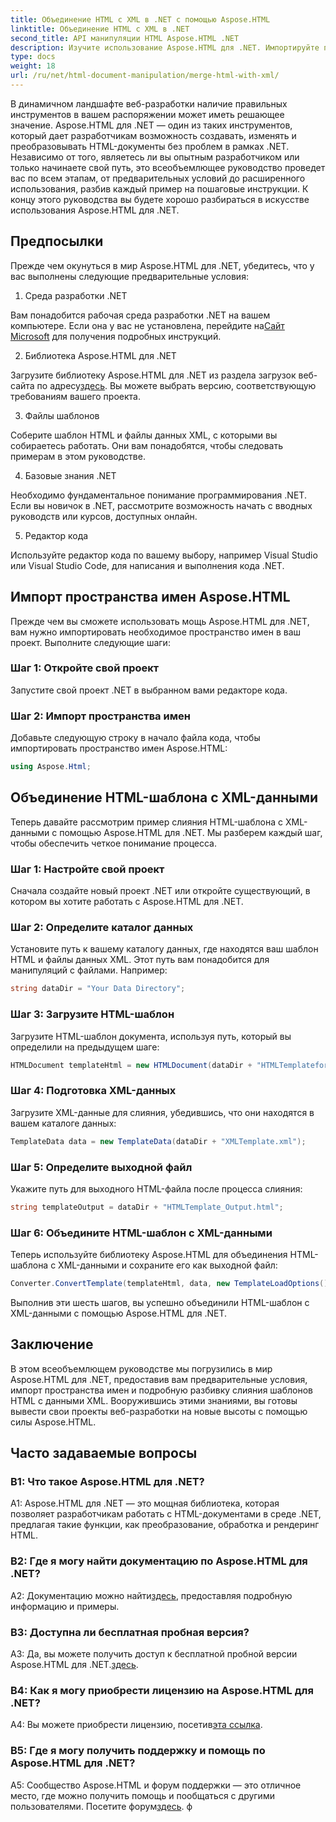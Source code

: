 ```yaml
---
title: Объединение HTML с XML в .NET с помощью Aspose.HTML
linktitle: Объединение HTML с XML в .NET
second_title: API манипуляции HTML Aspose.HTML .NET
description: Изучите использование Aspose.HTML для .NET. Импортируйте пространство имен, объединяйте HTML с XML и улучшайте свои навыки веб-разработки с помощью этого всеобъемлющего руководства.
type: docs
weight: 18
url: /ru/net/html-document-manipulation/merge-html-with-xml/
---
```


В динамичном ландшафте веб-разработки наличие правильных инструментов в вашем распоряжении может иметь решающее значение. Aspose.HTML для .NET — один из таких инструментов, который дает разработчикам возможность создавать, изменять и преобразовывать HTML-документы без проблем в рамках .NET. Независимо от того, являетесь ли вы опытным разработчиком или только начинаете свой путь, это всеобъемлющее руководство проведет вас по всем этапам, от предварительных условий до расширенного использования, разбив каждый пример на пошаговые инструкции. К концу этого руководства вы будете хорошо разбираться в искусстве использования Aspose.HTML для .NET.

## Предпосылки

Прежде чем окунуться в мир Aspose.HTML для .NET, убедитесь, что у вас выполнены следующие предварительные условия:

1. Среда разработки .NET

Вам понадобится рабочая среда разработки .NET на вашем компьютере. Если она у вас не установлена, перейдите на[Сайт Microsoft](https://docs.microsoft.com/en-us/dotnet/core/install/) для получения подробных инструкций.

2. Библиотека Aspose.HTML для .NET

 Загрузите библиотеку Aspose.HTML для .NET из раздела загрузок веб-сайта по адресу[здесь](https://releases.aspose.com/html/net/). Вы можете выбрать версию, соответствующую требованиям вашего проекта.

3. Файлы шаблонов

Соберите шаблон HTML и файлы данных XML, с которыми вы собираетесь работать. Они вам понадобятся, чтобы следовать примерам в этом руководстве.

4. Базовые знания .NET

Необходимо фундаментальное понимание программирования .NET. Если вы новичок в .NET, рассмотрите возможность начать с вводных руководств или курсов, доступных онлайн.

5. Редактор кода

Используйте редактор кода по вашему выбору, например Visual Studio или Visual Studio Code, для написания и выполнения кода .NET.

## Импорт пространства имен Aspose.HTML

Прежде чем вы сможете использовать мощь Aspose.HTML для .NET, вам нужно импортировать необходимое пространство имен в ваш проект. Выполните следующие шаги:

### Шаг 1: Откройте свой проект

Запустите свой проект .NET в выбранном вами редакторе кода.

### Шаг 2: Импорт пространства имен

Добавьте следующую строку в начало файла кода, чтобы импортировать пространство имен Aspose.HTML:

```csharp
using Aspose.Html;
```

## Объединение HTML-шаблона с XML-данными

Теперь давайте рассмотрим пример слияния HTML-шаблона с XML-данными с помощью Aspose.HTML для .NET. Мы разберем каждый шаг, чтобы обеспечить четкое понимание процесса.

### Шаг 1: Настройте свой проект

Сначала создайте новый проект .NET или откройте существующий, в котором вы хотите работать с Aspose.HTML для .NET.

### Шаг 2: Определите каталог данных

Установите путь к вашему каталогу данных, где находятся ваш шаблон HTML и файлы данных XML. Этот путь вам понадобится для манипуляций с файлами. Например:

```csharp
string dataDir = "Your Data Directory";
```

### Шаг 3: Загрузите HTML-шаблон

Загрузите HTML-шаблон документа, используя путь, который вы определили на предыдущем шаге:

```csharp
HTMLDocument templateHtml = new HTMLDocument(dataDir + "HTMLTemplateforXML.html");
```

### Шаг 4: Подготовка XML-данных

Загрузите XML-данные для слияния, убедившись, что они находятся в вашем каталоге данных:

```csharp
TemplateData data = new TemplateData(dataDir + "XMLTemplate.xml");
```

### Шаг 5: Определите выходной файл

Укажите путь для выходного HTML-файла после процесса слияния:

```csharp
string templateOutput = dataDir + "HTMLTemplate_Output.html";
```

### Шаг 6: Объедините HTML-шаблон с XML-данными

Теперь используйте библиотеку Aspose.HTML для объединения HTML-шаблона с XML-данными и сохраните его как выходной файл:

```csharp
Converter.ConvertTemplate(templateHtml, data, new TemplateLoadOptions(), templateOutput);
```

Выполнив эти шесть шагов, вы успешно объединили HTML-шаблон с XML-данными с помощью Aspose.HTML для .NET.

## Заключение

В этом всеобъемлющем руководстве мы погрузились в мир Aspose.HTML для .NET, предоставив вам предварительные условия, импорт пространства имен и подробную разбивку слияния шаблонов HTML с данными XML. Вооружившись этими знаниями, вы готовы вывести свои проекты веб-разработки на новые высоты с помощью силы Aspose.HTML.

## Часто задаваемые вопросы

### В1: Что такое Aspose.HTML для .NET?

A1: Aspose.HTML для .NET — это мощная библиотека, которая позволяет разработчикам работать с HTML-документами в среде .NET, предлагая такие функции, как преобразование, обработка и рендеринг HTML.

### В2: Где я могу найти документацию по Aspose.HTML для .NET?

 A2: Документацию можно найти[здесь](https://reference.aspose.com/html/net/), предоставляя подробную информацию и примеры.

### В3: Доступна ли бесплатная пробная версия?

 A3: Да, вы можете получить доступ к бесплатной пробной версии Aspose.HTML для .NET.[здесь](https://releases.aspose.com/).

### В4: Как я могу приобрести лицензию на Aspose.HTML для .NET?

 A4: Вы можете приобрести лицензию, посетив[эта ссылка](https://purchase.aspose.com/buy).

### В5: Где я могу получить поддержку и помощь по Aspose.HTML для .NET?

 A5: Сообщество Aspose.HTML и форум поддержки — это отличное место, где можно получить помощь и пообщаться с другими пользователями. Посетите форум[здесь](https://forum.aspose.com/).
ф